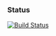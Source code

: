 ### Status
[![Build Status](https://travis-ci.org/Kdoherty11/ZipChat.svg?branch=master)](https://travis-ci.org/Kdoherty11/ZipChat)
